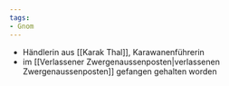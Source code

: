 ```yaml
---
tags: 
- Gnom
---
```


- Händlerin aus [[Karak Thal]], Karawanenführerin
-  im [[Verlassener Zwergenaussenposten|verlassenen Zwergenaussenposten]] gefangen gehalten worden